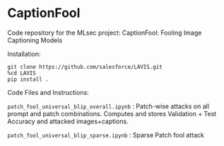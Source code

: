 # CaptionFool

Code repository for the MLsec project: 
CaptionFool: Fooling Image Captioning Models

Installation: 
```
git clone https://github.com/salesforce/LAVIS.git
%cd LAVIS
pip install .
```

Code Files and Instructions: 

`patch_fool_universal_blip_overall.ipynb` : Patch-wise attacks on all prompt and patch combinations. Computes and stores Validation + Test Accuracy and attacked images+captions.

`patch_fool_universal_blip_sparse.ipynb` : Sparse Patch fool attack
